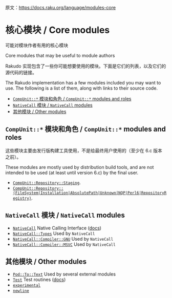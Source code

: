 原文：https://docs.raku.org/language/modules-core

# 核心模块 / Core modules

可能对模块作者有用的核心模块

Core modules that may be useful to module authors

Rakudo 实现包含了一些你可能想要使用的模块。下面是它们的列表，以及它们的源代码的链接。

The Rakudo implementation has a few modules included you may want to use. The following is a list of them, along with links to their source code.

<!-- MarkdownTOC -->

- [`CompUnit::*` 模块和角色 / `CompUnit::*` modules and roles](#compunit-%E6%A8%A1%E5%9D%97%E5%92%8C%E8%A7%92%E8%89%B2--compunit-modules-and-roles)
- [`NativeCall` 模块 / `NativeCall` modules](#nativecall-%E6%A8%A1%E5%9D%97--nativecall-modules)
- [其他模块 / Other modules](#%E5%85%B6%E4%BB%96%E6%A8%A1%E5%9D%97--other-modules)

<!-- /MarkdownTOC -->

<a id="compunit-%E6%A8%A1%E5%9D%97%E5%92%8C%E8%A7%92%E8%89%B2--compunit-modules-and-roles"></a>
## `CompUnit::*` 模块和角色 / `CompUnit::*` modules and roles 

这些模块主要由发行版构建工具使用，不是给最终用户使用的（至少在 6.c 版本之前）。

These modules are mostly used by distribution build tools, and are not intended to be used (at least until version 6.c) by the final user.

- [`CompUnit::Repository::Staging`](https://github.com/rakudo/rakudo/blob/master/lib/CompUnit/Repository/Staging.pm6).
- [`CompUnit::Repository::(FileSystem|Installation|AbsolutePath|Unknown|NQP|Perl6|RepositoryRegistry)`](https://github.com/rakudo/rakudo/blob/master/src/core/CompUnit/RepositoryRegistry.pm6).

<a id="nativecall-%E6%A8%A1%E5%9D%97--nativecall-modules"></a>
## `NativeCall` 模块 / `NativeCall` modules

- [`NativeCall`](https://github.com/rakudo/rakudo/blob/master/lib/NativeCall.pm6) Native Calling Interface ([docs](https://docs.raku.org/language/nativecall.html))
- [`NativeCall::Types`](https://github.com/rakudo/rakudo/blob/master/lib/NativeCall/Types.pm6) Used by `NativeCall`
- [`NativeCall::Compiler::GNU`](https://github.com/rakudo/rakudo/blob/master/lib/NativeCall/Compiler/GNU.pm6) Used by `NativeCall`
- [`NativeCall::Compiler::MSVC`](https://github.com/rakudo/rakudo/blob/master/lib/NativeCall/Compiler/MSVC.pm6) Used by `NativeCall`

<a id="%E5%85%B6%E4%BB%96%E6%A8%A1%E5%9D%97--other-modules"></a>
## 其他模块 / Other modules

- [`Pod::To::Text`](https://github.com/rakudo/rakudo/blob/master/lib/Pod/To/Text.pm6) Used by several external modules
- [`Test`](https://github.com/rakudo/rakudo/blob/master/lib/Test.pm6) Test routines ([docs](https://docs.raku.org/language/testing))
- [`experimental`](https://github.com/rakudo/rakudo/blob/master/lib/experimental.pm6)
- [`newline`](https://github.com/rakudo/rakudo/blob/master/lib/newline.pm6)
